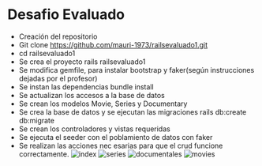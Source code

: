 # Desafio Evaluado

- Creación del repositorio
- Git clone https://github.com/mauri-1973/railsevaluado1.git
- cd railsevaluado1
- Se  crea el proyecto rails railsevaluado1
- Se modifica gemfile, para instalar bootstrap y faker(según instrucciones dejadas por el profesor)
- Se instan las dependencias bundle install
- Se actualizan los accesos a la base de datos
- Se crean los modelos Movie, Series y Documentary
- Se crea la base de datos y se ejecutan las migraciones rails db:create db:migrate
- Se crean los controladores y vistas requeridas
- Se ejecuta el seeder con el poblamiento de datos con faker
- Se realizan las acciones nec esarias para que el crud funcione correctamente.
![index](https://oscarzambrano.desarrollosdigitales.cl/assets/github/1.jpeg)
![series](https://oscarzambrano.desarrollosdigitales.cl/assets/github/2.jpeg)
![documentales](https://oscarzambrano.desarrollosdigitales.cl/assets/github/3.jpeg)
![movies](https://oscarzambrano.desarrollosdigitales.cl/assets/github/4.jpeg)
